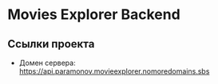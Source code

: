 # Movies Explorer Backend

## Ссылки проекта
- Домен сервера: https://api.paramonov.movieexplorer.nomoredomains.sbs
